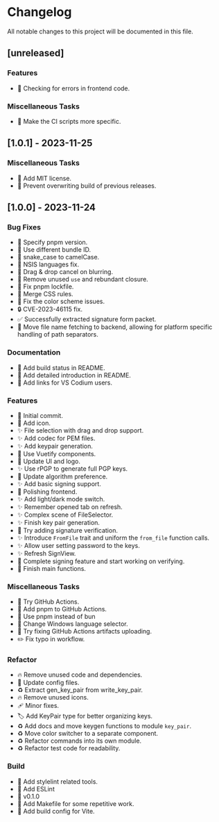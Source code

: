 # Changelog

All notable changes to this project will be documented in this file.

## [unreleased]

### Features

- :goal_net: Checking for errors in frontend code.

### Miscellaneous Tasks

- :green_heart: Make the CI scripts more specific.

## [1.0.1] - 2023-11-25

### Miscellaneous Tasks

- :page_facing_up: Add MIT license.
- :green_heart: Prevent overwriting build of previous releases.

## [1.0.0] - 2023-11-24

### Bug Fixes

- :green_heart: Specify pnpm version.
- :rotating_light: Use different bundle ID.
- :wrench: snake_case to camelCase.
- :wrench: NSIS languages fix.
- :bug: Drag & drop cancel on blurring.
- :rotating_light: Remove unused `use` and rebundant closure.
- :pushpin: Fix pnpm lockfile.
- :lipstick: Merge CSS rules.
- :bug: Fix the color scheme issues.
- :lock: CVE-2023-46115 fix.
- :white_check_mark: Successfully extracted signature form packet.
- :bug: Move file name fetching to backend, allowing for platform specific handling of path separators.

### Documentation

- :memo: Add build status in README.
- :memo: Add detailed introduction in README.
- :memo: Add links for VS Codium users.

### Features

- :tada: Initial commit.
- :art: Add icon.
- :sparkles: File selection with drag and drop support.
- :sparkles: Add codec for PEM files.
- :sparkles: Add keypair generation.
- :lipstick: Use Vuetify components.
- :lipstick: Update UI and logo.
- :sparkles: Use rPGP to generate full PGP keys.
- :wrench: Update algorithm preference.
- :sparkles: Add basic signing support.
- :lipstick: Polishing frontend.
- :sparkles: Add light/dark mode switch.
- :sparkles: Remember opened tab on refresh.
- :sparkles: Complex scene of FileSelector.
- :sparkles: Finish key pair generation.
- :poop: Try adding signature verification.
- :sparkles: Introduce `FromFile` trait and uniform the `from_file` function calls.
- :sparkles: Allow user setting password to the keys.
- :sparkles: Refresh SignView.
- :bug: Complete signing feature and start working on verifying.
- :rocket: Finish main functions.

### Miscellaneous Tasks

- :hammer: Try GitHub Actions.
- :green_heart: Add pnpm to GitHub Actions.
- :green_heart: Use pnpm instead of bun
- :wrench: Change Windows language selector.
- :construction_worker: Try fixing GitHub Actions artifacts uploading.
- :pencil2: Fix typo in workflow.

### Refactor

- :fire: Remove unused code and dependencies.
- :wrench: Update config files.
- :recycle: Extract gen_key_pair from write_key_pair.
- :fire: Remove unused icons.
- :adhesive_bandage: Minor fixes.
- :label: Add KeyPair type for better organizing keys.
- :recycle: Add docs and move keygen functions to module `key_pair`.
- :recycle: Move color switcher to a separate component.
- :recycle: Refactor commands into its own module.
- :recycle: Refactor test code for readability.

### Build

- :art: Add stylelint related tools.
- :art: Add ESLint
- :bookmark: v0.1.0
- :hammer: Add Makefile for some repetitive work.
- :wrench: Add build config for Vite.

<!-- generated by git-cliff -->
